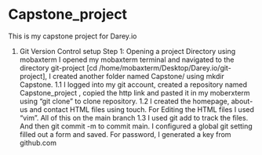 # Capstone_project
This is my capstone project for Darey.io

1.	Git Version Control setup
Step 1: Opening a project Directory using mobaxterm
I opened my mobaxterm terminal and navigated to the directory git-project [cd /home/mobaxterm/Desktop/Darey.io/git-project], I created another folder named Capstone/ using mkdir Capstone. 
1.1	I logged into my git account, created a repository named Capstone_project , copied the http link and pasted it in my moberxterm using “git clone” to clone repository.
1.2	I created  the homepage, about-us and contact HTML files using touch. For Editing the HTML files I used “vim”. All of this on the main branch
1.3	I used git add to track the files. And then git commit -m to commit main. I configured a global git setting filled out a form and saved. For password, I generated a key from github.com

